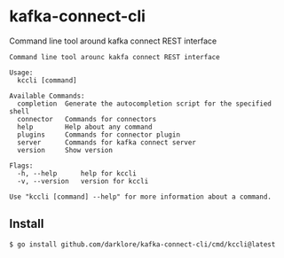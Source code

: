 # kafka-connect-cli

Command line tool around kafka connect REST interface

```
Command line tool arounc kakfa connect REST interface

Usage:
  kccli [command]

Available Commands:
  completion  Generate the autocompletion script for the specified shell
  connector   Commands for connectors
  help        Help about any command
  plugins     Commands for connector plugin
  server      Commands for kafka connect server
  version     Show version

Flags:
  -h, --help      help for kccli
  -v, --version   version for kccli

Use "kccli [command] --help" for more information about a command.
```

## Install

```
$ go install github.com/darklore/kafka-connect-cli/cmd/kccli@latest
```
